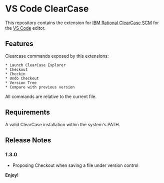 # VS Code ClearCase

This repository contains the extension for [IBM Rational ClearCase SCM](http://www-03.ibm.com/software/products/en/clearcase) for the [VS Code](https://code.visualstudio.com) editor.

## Features

Clearcase commands exposed by this extensions:

    * Launch ClearCase Explorer
    * Checkout
    * Checkin
    * Undo Checkout
    * Version Tree
    * Compare with previous version

All commands are relative to the current file.

## Requirements

A valid ClearCase installation within the system's PATH.

## Release Notes

### 1.3.0
* Proposing Checkout when saving a file under version control

**Enjoy!**
